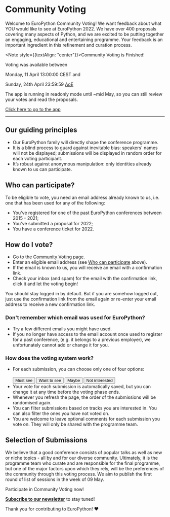 # Community Voting

Welcome to EuroPython Community Voting! We want feedback about what YOU would like to see at EuroPython 2022. We have over 400 proposals covering many aspects of Python, and we are excited to be putting together an engaging, educational and entertaining programme.  Your feedback is an important ingredient in this refinement and curation process.



<Note style={{textAlign: "center"}}>Community Voting is Finished!</Note>

<div style={{textAlign: "center"}}>

Voting was available between

Monday, 11 April 13:00:00 CEST and

Sunday, 24th April 23:59:59 [AoE](https://en.wikipedia.org/wiki/Anywhere_on_Earth)

</div>


<div style={{textAlign: "center"}}>
The app is running in readonly mode until ~mid May, so you can still review your votes and read the proposals.

[Click here to go to the app](https://voting.europython.eu)
</div>

---

## Our guiding principles
- Our EuroPython family will directly shape the conference programme.
- It is a blind process to guard against inevitable bias: speakers' names will not be displayed; submissions will be displayed in random order for each voting participant.
- It’s robust against anonymous manipulation: only identities already known to us can participate.

## Who can participate?
To be eligible to vote, you need an email address already  known to us, i.e. one that has been used for any of the following:
 - You've registered for one of the past EuroPython conferences between 2015 - 2021;
 - You've submitted a proposal for 2022;
 - You have a conference ticket for 2022.

## How do I vote?
- Go to the [Community Voting page](https://voting.europython.eu).
- Enter an eligible email address (see [Who can participate](/voting#who-can-participate) above).
- If the email is known to us, you will receive an email with a confirmation link.
- Check your inbox (and spam) for the email with the confirmation link, click it and let the voting begin!

You should stay logged in by default. But if you are somehow logged out, just use the confirmation link from the email again or re-enter your email address to receive a new confirmation link.

### Don't remember which email was used for EuroPython?
 - Try a few different emails you might have used.
 - If you no longer have access to the email account once used to register for a past  conference, (e.g. it belongs to a previous employer), we unfortunately cannot add or change it for you.

### How does the voting system work?
- For each submission, you can choose only one of four options:<br></br>
<button name="vote">Must see</button>
<button name="vote">Want to see</button>
<button name="vote">Maybe</button>
<button name="vote">Not interested</button>
- Your vote for each submission is automatically saved, but you can change it at any time before the voting phase ends.
- Whenever you refresh the page, the order of the submissions will be randomised again.
- You can filter submissions based on tracks you are interested in. You can also filter the ones you have not voted on.
- You are welcome to leave optional comments for each submission you vote on. They will only be shared with the programme team.

## Selection of Submissions
We believe that a good conference consists of popular talks as well as new or niche topics - all by and for our diverse community. Ultimately, it is the programme team who curate and are responsible for the final programme, but one of the major factors upon which they rely, will be the preferences of the community through this voting process. We aim to publish the first round of list of sessions in the week of 09 May.

<div style={{textAlign: "center"}}>
<ButtonLink href="https://voting.europython.eu">Participate in Community Voting now!</ButtonLink>
</div>


**[Subscribe to our newsletter](https://blog.europython.eu/#/portal/signup)** to stay tuned!

Thank you for contributing to EuroPython! ❤️
